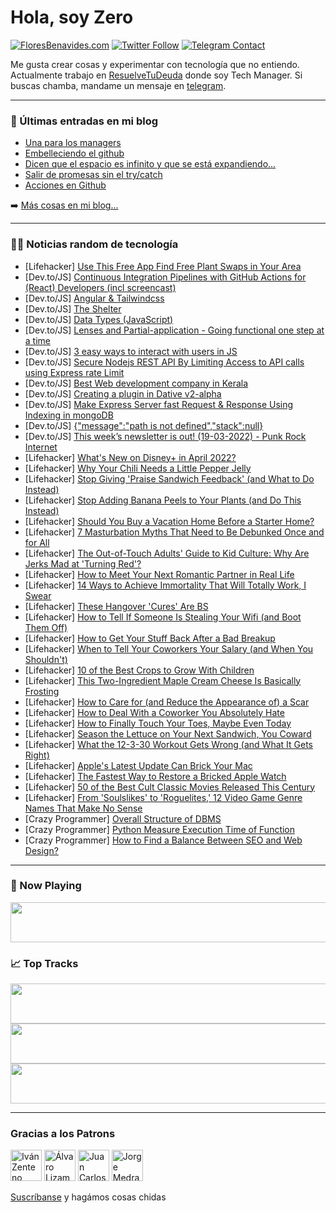 # Hola, soy Zero

[![FloresBenavides.com](https://img.shields.io/website?down_message=oops&label=MiBlog&style=for-the-badge&up_message=online&url=https%3A%2F%2Ffloresbenavides.com)](https://floresbenavides.com) [![Twitter Follow](https://img.shields.io/twitter/follow/ZeroDragon?color=%231DA1F2&label=Follow&logo=twitter&logoColor=ffffff&style=for-the-badge)](https://twitter.com/zerodragon) [![Telegram Contact](https://img.shields.io/badge/escr%C3%ADbeme-ZeroDragon-%2326A5E4?style=for-the-badge&logo=telegram)](https://t.me/zerodragon)

Me gusta crear cosas y experimentar con tecnología que no entiendo.
Actualmente trabajo en [ResuelveTuDeuda](http://github.com/resuelve) donde soy Tech Manager.
Si buscas chamba, mandame un mensaje en [telegram](https://t.me/zerodragon).

---

### 📕 Últimas entradas en mi blog
<!-- BLOG-POST-LIST:START -->
- [Una para los managers](https://floresbenavides.com/una-para-los-managers/)
- [Embelleciendo el github](https://floresbenavides.com/embelleciendo-el-github/)
- [Dicen que el espacio es infinito y que se está expandiendo…](https://floresbenavides.com/dicen-que-el-espacio-es-infinito-y-que-se-esta-expandiendo/)
- [Salir de promesas sin el try/catch](https://floresbenavides.com/salir-de-promesas-sin-el-try-catch/)
- [Acciones en Github](https://floresbenavides.com/acciones-en-github/)
<!-- BLOG-POST-LIST:END -->

➡️ [Más cosas en mi blog...](https://floresbenavides.com)

---

### 👨‍💻 Noticias random de tecnología
<!-- TECH-POSTS:START -->
- [Lifehacker] [Use This Free App Find Free Plant Swaps in Your Area](https://lifehacker.com/use-this-free-app-find-free-plant-swaps-in-your-area-1848671668)
- [Dev.to/JS] [Continuous Integration Pipelines with GitHub Actions for &lpar;React&rpar; Developers &lpar;incl screencast&rpar;](https://dev.to/profydev/continuous-integration-pipelines-with-github-actions-for-react-developers-incl-screencast-467)
- [Dev.to/JS] [Angular &amp; Tailwindcss](https://dev.to/ognanshissi/angular-tailwindcss-d65)
- [Dev.to/JS] [The Shelter](https://dev.to/abhinandh_c/the-shelter-38f5)
- [Dev.to/JS] [Data Types &lpar;JavaScript&rpar;](https://dev.to/hardikmirg/data-types-javascript-2gfm)
- [Dev.to/JS] [Lenses and Partial-application - Going functional one step at a time](https://dev.to/tracygjg/partial-application-going-functional-one-step-at-a-time-3g3h)
- [Dev.to/JS] [3 easy ways to interact with users in JS](https://dev.to/bellatrix/3-easy-ways-to-interact-with-users-in-js-5b2l)
- [Dev.to/JS] [Secure Nodejs REST API By Limiting Access to API calls using Express rate Limit](https://dev.to/techfortified/secure-nodejs-rest-api-by-limiting-access-to-api-calls-using-express-rate-limit-p0p)
- [Dev.to/JS] [Best Web development company in Kerala](https://dev.to/woxro/best-web-development-company-in-kerala-407n)
- [Dev.to/JS] [Creating a plugin in Dative v2-alpha](https://dev.to/tobithedev/creating-a-plugin-in-dative-v2-alpha-11j3)
- [Dev.to/JS] [Make Express Server fast Request &amp; Response Using Indexing in mongoDB](https://dev.to/deepakjaiswal/make-express-server-fast-request-response-using-indexing-in-mongodb-49pm)
- [Dev.to/JS] [{&quot;message&quot;:&quot;path is not defined&quot;,&quot;stack&quot;:null}](https://dev.to/mhmdrameez/messagepath-is-not-definedstacknull-5ag)
- [Dev.to/JS] [This week’s newsletter is out! &lpar;19-03-2022&rpar; - Punk Rock Internet](https://dev.to/mjgs/this-weeks-newsletter-is-out-19-03-2022-punk-rock-internet-e5d)
- [Lifehacker] [What&#39;s New on Disney+ in April 2022?](https://lifehacker.com/wants-new-on-disney-in-april-2022-1848673497)
- [Lifehacker] [Why Your Chili Needs a Little Pepper Jelly](https://lifehacker.com/why-your-chili-needs-a-little-pepper-jelly-1848673412)
- [Lifehacker] [Stop Giving &#39;Praise Sandwich Feedback&#39; &lpar;and What to Do Instead&rpar;](https://lifehacker.com/stop-giving-shit-sandwich-feedback-and-what-to-do-inst-1848671782)
- [Lifehacker] [Stop Adding Banana Peels to Your Plants &lpar;and Do This Instead&rpar;](https://lifehacker.com/stop-adding-banana-peels-to-your-plants-and-do-this-in-1848673011)
- [Lifehacker] [Should You Buy a Vacation Home Before a Starter Home?](https://lifehacker.com/should-you-buy-a-vacation-home-before-a-starter-home-1848672753)
- [Lifehacker] [7 Masturbation Myths That Need to Be Debunked Once and for All](https://lifehacker.com/7-masturbation-myths-that-need-to-be-debunked-once-and-1848657693)
- [Lifehacker] [The Out-of-Touch Adults&#39; Guide to Kid Culture: Why Are Jerks Mad at &#39;Turning Red&#39;?](https://lifehacker.com/the-out-of-touch-adults-guide-to-kid-culture-why-are-a-1848672102)
- [Lifehacker] [How to Meet Your Next Romantic Partner in Real Life](https://lifehacker.com/how-to-meet-your-next-romantic-partner-in-real-life-1848672174)
- [Lifehacker] [14 Ways to Achieve Immortality That Will Totally Work, I Swear](https://lifehacker.com/14-ways-to-achieve-immortality-that-will-totally-work-1848668929)
- [Lifehacker] [These Hangover &#39;Cures&#39; Are BS](https://lifehacker.com/these-hangover-cures-are-bullshit-1848671926)
- [Lifehacker] [How to Tell If Someone Is Stealing Your Wifi &lpar;and Boot Them Off&rpar;](https://lifehacker.com/how-to-tell-if-someone-is-stealing-your-wifi-and-boot-1848669997)
- [Lifehacker] [How to Get Your Stuff Back After a Bad Breakup](https://lifehacker.com/how-to-get-your-stuff-back-after-a-bad-breakup-1848663369)
- [Lifehacker] [When to Tell Your Coworkers Your Salary &lpar;and When You Shouldn&#39;t&rpar;](https://lifehacker.com/when-to-tell-your-coworkers-your-salary-and-when-you-s-1848668657)
- [Lifehacker] [10 of the Best Crops to Grow With Children](https://lifehacker.com/10-of-the-best-crops-to-grow-with-children-1848666436)
- [Lifehacker] [This Two-Ingredient Maple Cream Cheese Is Basically Frosting](https://lifehacker.com/this-two-ingredient-maple-cream-cheese-is-basically-fro-1848669608)
- [Lifehacker] [How to Care for &lpar;and Reduce the Appearance of&rpar; a Scar](https://lifehacker.com/how-to-care-for-and-reduce-the-appearance-of-a-scar-1848667011)
- [Lifehacker] [How to Deal With a Coworker You Absolutely Hate](https://lifehacker.com/how-to-deal-with-a-coworker-you-absolutely-hate-1848655740)
- [Lifehacker] [How to Finally Touch Your Toes, Maybe Even Today](https://lifehacker.com/how-to-finally-touch-your-toes-maybe-even-today-1848668349)
- [Lifehacker] [Season the Lettuce on Your Next Sandwich, You Coward](https://lifehacker.com/season-the-lettuce-on-your-next-sandwich-you-coward-1848668059)
- [Lifehacker] [What the 12-3-30 Workout Gets Wrong &lpar;and What It Gets Right&rpar;](https://lifehacker.com/what-the-12-3-30-workout-gets-wrong-and-what-it-gets-r-1848667798)
- [Lifehacker] [Apple&#39;s Latest Update Can Brick Your Mac](https://lifehacker.com/apples-latest-update-can-brick-your-mac-1848666760)
- [Lifehacker] [The Fastest Way to Restore a Bricked Apple Watch](https://lifehacker.com/the-fastest-way-to-restore-a-bricked-apple-watch-1848666723)
- [Lifehacker] [50 of the Best Cult Classic Movies Released This Century](https://lifehacker.com/50-new-cult-classic-movies-released-this-century-1848660457)
- [Lifehacker] [From &#39;Soulslikes&#39; to &#39;Roguelites,&#39; 12 Video Game Genre Names That Make No Sense](https://lifehacker.com/from-soulslikes-to-roguelites-12-video-game-genre-name-1848663846)
- [Crazy Programmer] [Overall Structure of DBMS](https://www.thecrazyprogrammer.com/2022/03/structure-of-dbms.html)
- [Crazy Programmer] [Python Measure Execution Time of Function](https://www.thecrazyprogrammer.com/2022/03/python-measure-execution-time.html)
- [Crazy Programmer] [How to Find a Balance Between SEO and Web Design?](https://www.thecrazyprogrammer.com/2022/03/how-to-find-a-balance-between-seo-and-web-design.html)<!-- TECH-POSTS:END -->

---

### 🎵 Now Playing
<a href="https://spotify-now-playing-dun.vercel.app/now-playing?open"><img src="https://spotify-now-playing-dun.vercel.app/now-playing" width="540" height="64"></a>

### 📈 Top Tracks
<a href="https://spotify-now-playing-dun.vercel.app/top-tracks?i=1&open"><img src="https://spotify-now-playing-dun.vercel.app/top-tracks?i=1" width="540" height="64"></a>
<a href="https://spotify-now-playing-dun.vercel.app/top-tracks?i=2&open"><img src="https://spotify-now-playing-dun.vercel.app/top-tracks?i=2" width="540" height="64"></a>
<a href="https://spotify-now-playing-dun.vercel.app/top-tracks?i=3&open"><img src="https://spotify-now-playing-dun.vercel.app/top-tracks?i=3" width="540" height="64"></a>

---

### Gracias a los Patrons
[<img src="https://avatars.githubusercontent.com/u/243380?v=4" alt="Iván Zenteno" width="50px">](https://github.com/k001) [<img src="https://avatars.githubusercontent.com/u/19955639?v=4" alt="Álvaro Lizama" width="50px">](https://github.com/alvarolizama) [<img src="https://avatars.githubusercontent.com/u/2718753?v=4" alt="Juan Carlos Ruiz" width="50px">](https://github.com/JuanCrg90) [<img src="https://avatars.githubusercontent.com/u/37025?v=4" alt="Jorge Medrano" width="50px">](https://github.com/h1pp1e) 

[Suscríbanse](https://www.patreon.com/zerodragon) y hagámos cosas chidas
